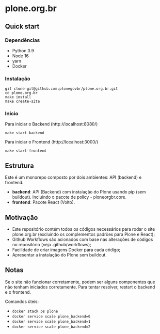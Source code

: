 # plone.org.br

## Quick start

### Dependências

- Python 3.9
- Node 16
- yarn
- Docker

### Instalação

```shell
git clone git@github.com:plonegovbr/plone.org.br.git
cd plone.org.br
make install
make create-site
```

### Inicio

Para iniciar o Backend (http://localhost:8080/)

```shell
make start-backend
```

Para iniciar o Frontend (http://localhost:3000/)

```shell
make start-frontend
```

## Estrutura

Este é um monorepo composto por dois ambientes: API (backend) e frontend.

- **backend**: API (Backend) com instalação do Plone usando pip (sem buildout). Incluindo o pacote de policy - ploneorgbr.core.
- **frontend**: Pacote React (Volto).

## Motivação

- Este repositório contém todos os códigos necessários para rodar o site plone.org.br (excluindo os complementos padrões para Plone e React);
- Github Workflows são acionados com base nas alterações de códigos no repositório (veja .github/workflows);
- Facilidade de criar imagens Docker para cada código;
- Apresentar a instalação do Plone sem buildout.

## Notas

Se o site não funcionar corretamente, podem ser alguns componentes que não tenham iniciados corretamente. Para tentar resolver, restart o backend e o frontend.

Comandos úteis:
- `docker stack ps plone`
- `docker service scale plone_backend=0`
- `docker service scale plone_backend=1`
- `docker service scale plone_backend=2`
